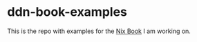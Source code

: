 # ddn-book-examples

This is the repo with examples for the [Nix Book](https://github.com/euonymos/ddn-book) I am working on.